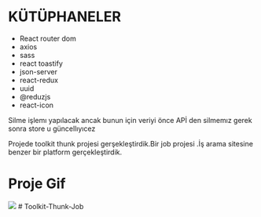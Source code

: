 # KÜTÜPHANELER

- React router dom
- axios
- sass
- react toastify
- json-server
- react-redux
- uuid
- @reduzjs
- react-icon

Silme işlemı yapılacak ancak bunun için veriyi önce APİ den silmemız gerek sonra store u güncellıyıcez

 <p>Projede toolkit thunk projesi gerşekleştirdik.Bir job  projesi  .İş arama sitesine benzer bir platform gerçekleştirdik.</p>

 <h1>Proje Gif</h1>

<img src="./job.gif">
# Toolkit-Thunk-Job
